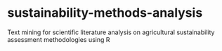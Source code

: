 # sustainability-methods-analysis
Text mining for scientific literature analysis on agricultural sustainability assessment methodologies using R
